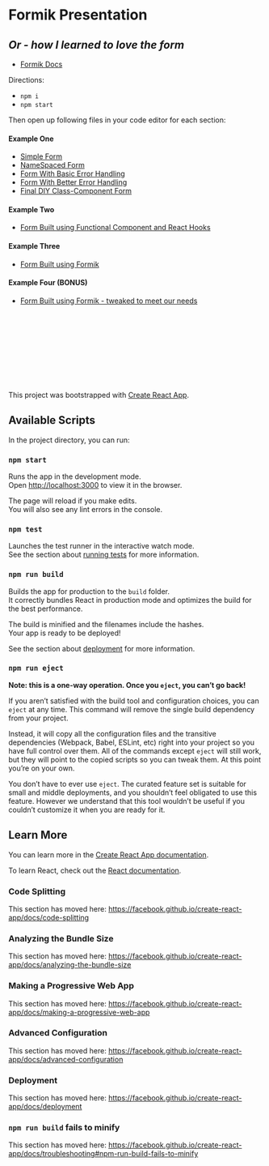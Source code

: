 # Formik Presentation

## _Or - how I learned to love the form_

- [Formik Docs](https://jaredpalmer.com/formik/docs/api/formik)

Directions:

- `npm i`
- `npm start`

Then open up following files in your code editor for each section:

#### Example One

- [Simple Form](./src/resources/Example01/01FormSimple.js)
- [NameSpaced Form](./src/resources/Example01/02FormNameSpaced.js)
- [Form With Basic Error Handling](./src/resources/Example01/03FormErrorHandling.js)
- [Form With Better Error Handling](./src/resources/Example01/04FormErrorHandlingMoBetter.js)
- [Final DIY Class-Component Form](./src/resources/Example01/05FormFinal.js)

#### Example Two

- [Form Built using Functional Component and React Hooks](./src/resources/Example02/06FormHooks.js)

#### Example Three

- [Form Built using Formik](./src/resources/Example03/07FormFormik.js)

#### Example Four (BONUS)

- [Form Built using Formik - tweaked to meet our needs](./src/resources/Example04/08FormFormikExtras.js)


&nbsp;

&nbsp;

&nbsp;

&nbsp;

&nbsp;

This project was bootstrapped with [Create React App](https://github.com/facebook/create-react-app).

## Available Scripts

In the project directory, you can run:

### `npm start`

Runs the app in the development mode.<br>
Open [http://localhost:3000](http://localhost:3000) to view it in the browser.

The page will reload if you make edits.<br>
You will also see any lint errors in the console.

### `npm test`

Launches the test runner in the interactive watch mode.<br>
See the section about [running tests](https://facebook.github.io/create-react-app/docs/running-tests) for more information.

### `npm run build`

Builds the app for production to the `build` folder.<br>
It correctly bundles React in production mode and optimizes the build for the best performance.

The build is minified and the filenames include the hashes.<br>
Your app is ready to be deployed!

See the section about [deployment](https://facebook.github.io/create-react-app/docs/deployment) for more information.

### `npm run eject`

**Note: this is a one-way operation. Once you `eject`, you can’t go back!**

If you aren’t satisfied with the build tool and configuration choices, you can `eject` at any time. This command will remove the single build dependency from your project.

Instead, it will copy all the configuration files and the transitive dependencies (Webpack, Babel, ESLint, etc) right into your project so you have full control over them. All of the commands except `eject` will still work, but they will point to the copied scripts so you can tweak them. At this point you’re on your own.

You don’t have to ever use `eject`. The curated feature set is suitable for small and middle deployments, and you shouldn’t feel obligated to use this feature. However we understand that this tool wouldn’t be useful if you couldn’t customize it when you are ready for it.

## Learn More

You can learn more in the [Create React App documentation](https://facebook.github.io/create-react-app/docs/getting-started).

To learn React, check out the [React documentation](https://reactjs.org/).

### Code Splitting

This section has moved here: https://facebook.github.io/create-react-app/docs/code-splitting

### Analyzing the Bundle Size

This section has moved here: https://facebook.github.io/create-react-app/docs/analyzing-the-bundle-size

### Making a Progressive Web App

This section has moved here: https://facebook.github.io/create-react-app/docs/making-a-progressive-web-app

### Advanced Configuration

This section has moved here: https://facebook.github.io/create-react-app/docs/advanced-configuration

### Deployment

This section has moved here: https://facebook.github.io/create-react-app/docs/deployment

### `npm run build` fails to minify

This section has moved here: https://facebook.github.io/create-react-app/docs/troubleshooting#npm-run-build-fails-to-minify
